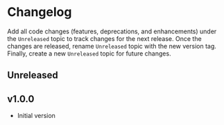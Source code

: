 # Changelog

Add all code changes (features, deprecations, and enhancements) under the `Unreleased` topic to track changes for
the next release. Once the changes are released,
rename `Unreleased` topic with the new version tag. Finally, create a new `Unreleased` topic for future changes.

## Unreleased

## v1.0.0

- Initial version
